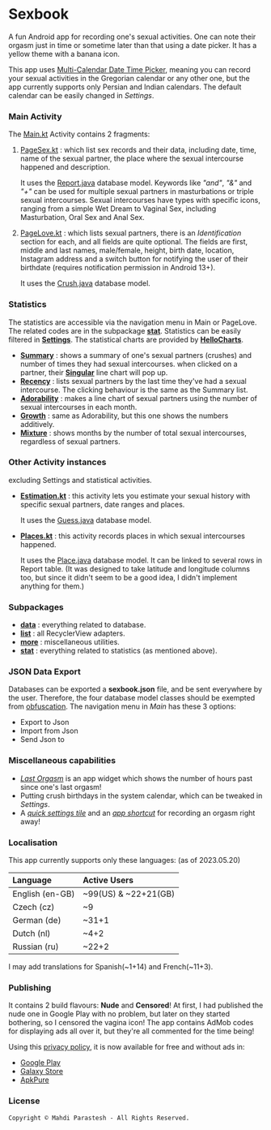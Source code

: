 # Sexbook

A fun Android app for recording one's sexual activities. One can note their orgasm just in time or sometime later than
that using a date picker. It has a yellow theme with a banana icon.

This app uses [Multi-Calendar Date Time Picker](https://github.com/fulcrum6378/mcdtp), meaning you can record your
sexual activities in the Gregorian calendar or any other one, but the app currently supports only Persian and Indian
calendars. The default calendar can be easily changed in *Settings*.

### Main Activity

The [Main.kt](app/src/main/java/ir/mahdiparastesh/sexbook/Main.kt) Activity contains 2 fragments:

1. [PageSex.kt](app/src/main/java/ir/mahdiparastesh/sexbook/PageSex.kt) :
   which list sex records and their data, including date, time, name of the sexual partner, the place where the sexual
   intercourse happened and description.

   It uses the [Report.java](app/src/main/java/ir/mahdiparastesh/sexbook/data/Report.java) database model.
   Keywords like *"and"*, *"&"* and *"+"* can be used for multiple sexual partners in masturbations or triple sexual
   intercourses.
   Sexual intercourses have types with specific icons, ranging from a simple Wet Dream to Vaginal Sex,
   including Masturbation, Oral Sex and Anal Sex.
2. [PageLove.kt](app/src/main/java/ir/mahdiparastesh/sexbook/PageLove.kt) :
   which lists sexual partners, there is an *Identification* section for each, and all fields are quite optional.
   The fields are first, middle and last names, male/female, height, birth date, location, Instagram address and a
   switch button for notifying the user of their birthdate (requires notification permission in Android 13+).

   It uses the [Crush.java](app/src/main/java/ir/mahdiparastesh/sexbook/data/Crush.java) database model.

### Statistics

The statistics are accessible via the navigation menu in Main or PageLove.
The related codes are in the subpackage [**stat**](app/src/main/java/ir/mahdiparastesh/sexbook/stat).
Statistics can be easily filtered in [**Settings**](app/src/main/java/ir/mahdiparastesh/sexbook/Settings.kt).
The statistical charts are provided by [**HelloCharts**](https://github.com/fulcrum6378/HelloCharts).

- [**Summary**](app/src/main/java/ir/mahdiparastesh/sexbook/stat/Summary.kt) :
  shows a summary of one's sexual partners (crushes) and number of times they had sexual intercourses.
  when clicked on a partner, their [**Singular**](app/src/main/java/ir/mahdiparastesh/sexbook/stat/Singular.kt)
  line chart will pop up.
- [**Recency**](app/src/main/java/ir/mahdiparastesh/sexbook/stat/Recency.kt) :
  lists sexual partners by the last time they've had a sexual intercourse.
  The clicking behaviour is the same as the Summary list.
- [**Adorability**](app/src/main/java/ir/mahdiparastesh/sexbook/stat/Adorability.kt) :
  makes a line chart of sexual partners using the number of sexual intercourses in each month.
- [**Growth**](app/src/main/java/ir/mahdiparastesh/sexbook/stat/Growth.kt) :
  same as Adorability, but this one shows the numbers additively.
- [**Mixture**](app/src/main/java/ir/mahdiparastesh/sexbook/stat/Mixture.kt) :
  shows months by the number of total sexual intercourses, regardless of sexual partners.

### Other Activity instances

excluding Settings and statistical activities.

- [**Estimation.kt**](app/src/main/java/ir/mahdiparastesh/sexbook/Estimation.kt) :
  this activity lets you estimate your sexual history with specific sexual partners, date ranges and places.

  It uses the [Guess.java](app/src/main/java/ir/mahdiparastesh/sexbook/data/Guess.java) database model.
- [**Places.kt**](app/src/main/java/ir/mahdiparastesh/sexbook/Places.kt) :
  this activity records places in which sexual intercourses happened.

  It uses the [Place.java](app/src/main/java/ir/mahdiparastesh/sexbook/data/Place.java) database model.
  It can be linked to several rows in Report table. (It was designed to take latitude and longitude columns too,
  but since it didn't seem to be a good idea, I didn't implement anything for them.)

### Subpackages

- [**data**](app/src/main/java/ir/mahdiparastesh/sexbook/data) : everything related to database.
- [**list**](app/src/main/java/ir/mahdiparastesh/sexbook/list) : all RecyclerView adapters.
- [**more**](app/src/main/java/ir/mahdiparastesh/sexbook/more) : miscellaneous utilities.
- [**stat**](app/src/main/java/ir/mahdiparastesh/sexbook/stat) : everything related to statistics (as mentioned above).

### JSON Data Export

Databases can be exported a **sexbook.json** file, and be sent everywhere by the user.
Therefore, the four database model classes should be exempted from [obfuscation](app/proguard-rules.pro).
The navigation menu in *Main* has these 3 options:

- Export to Json
- Import from Json
- Send Json to

### Miscellaneous capabilities

- [*Last Orgasm*](app/src/main/java/ir/mahdiparastesh/sexbook/more/LastOrgasm.kt) is an app widget which shows
  the number of hours past since one's last orgasm!
- Putting crush birthdays in the system calendar, which can be tweaked in *Settings*.
- A [*quick settings tile*](app/src/main/java/ir/mahdiparastesh/sexbook/more/SexTileService.kt) and an
  [*app shortcut*](app/src/main/res/xml/shortcuts.xml) for recording an orgasm right away!

### Localisation

This app currently supports only these languages: (as of 2023.05.20)

| Language        | Active Users         |
|:----------------|:---------------------|
| English (en-GB) | ~99(US) & ~22+21(GB) |
| Czech (cz)      | ~9                   |
| German (de)     | ~31+1                |
| Dutch (nl)      | ~4+2                 |
| Russian (ru)    | ~22+2                |

I may add translations for Spanish(~1+14) and French(~11+3).

### Publishing

It contains 2 build flavours: **Nude** and **Censored**!
At first, I had published the nude one in Google Play with no problem, but later on they started bothering, so I
censored the vagina icon!
The app contains AdMob codes for displaying ads all over it, but they're all commented for the time being!

Using this [privacy policy](https://mahdiparastesh.ir/welcome/privacy/sexbook.html),
it is now available for free and without ads in:

- [Google Play](https://play.google.com/store/apps/details?id=ir.mahdiparastesh.sexbook)
- [Galaxy Store](https://galaxystore.samsung.com/detail/ir.mahdiparastesh.sexbook)
- [ApkPure](https://apkpure.com/p/ir.mahdiparastesh.sexbook)

### License

```
Copyright © Mahdi Parastesh - All Rights Reserved.
```
